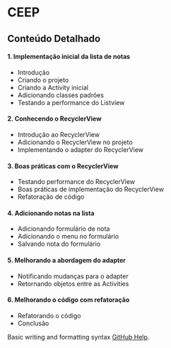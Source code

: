 # CEEP

## Conteúdo Detalhado
#### 1. Implementação inicial da lista de notas
- Introdução
- Criando o projeto
- Criando a Activity inicial
- Adicionando classes padrões
- Testando a performance do Listview

#### 2. Conhecendo o RecyclerView
- Introdução ao RecyclerView
- Adicionando o RecyclerView no projeto
- Implementando o adapter do RecyclerView

#### 3. Boas práticas com o RecyclerView
- Testando performance do RecyclerView
- Boas práticas de implementação do RecyclerView
- Refatoração de código

#### 4. Adicionando notas na lista
- Adicionando formulário de nota
- Adicionando o menu no formulário
- Salvando nota do formulário

#### 5. Melhorando a abordagem do adapter
- Notificando mudanças para o adapter
- Retornando objetos entre as Activities

#### 6. Melhorando o código com refatoração
- Refatorando o código
- Conclusão

Basic writing and formatting syntax [GitHub Help](https://help.github.com/articles/basic-writing-and-formatting-syntax/).

